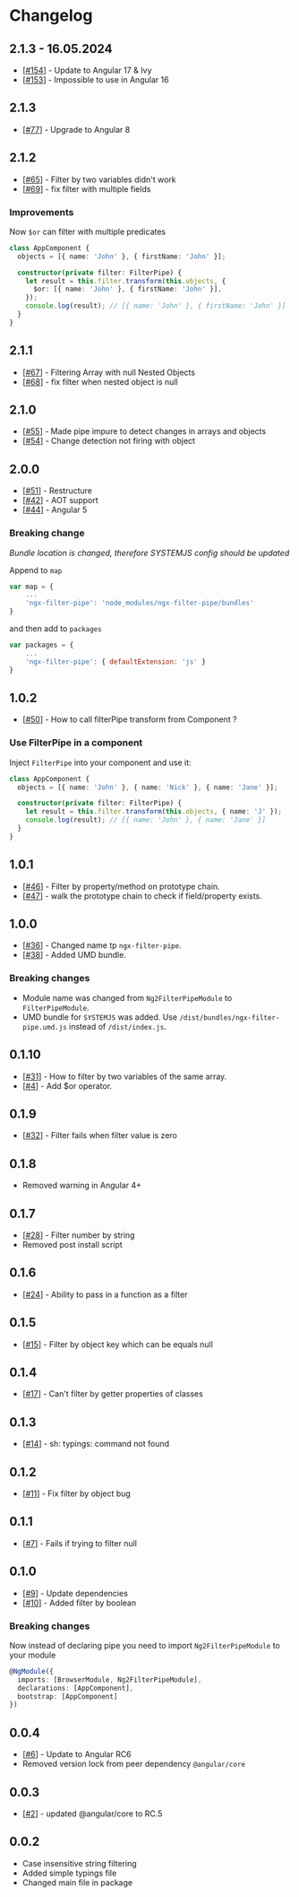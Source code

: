 # Changelog

## 2.1.3 - 16.05.2024

- [[#154](https://github.com/VadimDez/ngx-filter-pipe/pull/154)] - Update to Angular 17 & Ivy
- [[#153](https://github.com/VadimDez/ngx-filter-pipe/issues/153)] - Impossible to use in Angular 16

## 2.1.3

- [[#77](https://github.com/VadimDez/ngx-filter-pipe/issues/77)] - Upgrade to Angular 8

## 2.1.2

- [[#65](https://github.com/VadimDez/ngx-filter-pipe/issues/65)] - Filter by two variables didn't work
- [[#69](https://github.com/VadimDez/ngx-filter-pipe/pull/69)] - fix filter with multiple fields

### Improvements

Now `$or` can filter with multiple predicates

```ts
class AppComponent {
  objects = [{ name: 'John' }, { firstName: 'John' }];

  constructor(private filter: FilterPipe) {
    let result = this.filter.transform(this.objects, {
      $or: [{ name: 'John' }, { firstName: 'John' }],
    });
    console.log(result); // [{ name: 'John' }, { firstName: 'John' }]
  }
}
```

## 2.1.1

- [[#67](https://github.com/VadimDez/ngx-filter-pipe/issues/67)] - Filtering Array with null Nested Objects
- [[#68](https://github.com/VadimDez/ngx-filter-pipe/pull/68)] - fix filter when nested object is null

## 2.1.0

- [[#55](https://github.com/VadimDez/ngx-filter-pipe/pull/55)] - Made pipe impure to detect changes in arrays and objects
- [[#54](https://github.com/VadimDez/ngx-filter-pipe/issues/54)] - Change detection not firing with object

## 2.0.0

- [[#51](https://github.com/VadimDez/ngx-filter-pipe/pull/51)] - Restructure
- [[#42](https://github.com/VadimDez/ngx-filter-pipe/issues/42)] - AOT support
- [[#44](https://github.com/VadimDez/ngx-filter-pipe/issues/44)] - Angular 5

### Breaking change

_Bundle location is changed, therefore SYSTEMJS config should be updated_

Append to `map`

```js
var map = {
    ...
    'ngx-filter-pipe': 'node_modules/ngx-filter-pipe/bundles'
}
```

and then add to `packages`

```js
var packages = {
    ...
    'ngx-filter-pipe': { defaultExtension: 'js' }
}
```

## 1.0.2

- [[#50](https://github.com/VadimDez/ngx-filter-pipe/issues/50)] - How to call filterPipe transform from Component ?

### Use FilterPipe in a component

Inject `FilterPipe` into your component and use it:

```ts
class AppComponent {
  objects = [{ name: 'John' }, { name: 'Nick' }, { name: 'Jane' }];

  constructor(private filter: FilterPipe) {
    let result = this.filter.transform(this.objects, { name: 'J' });
    console.log(result); // [{ name: 'John' }, { name: 'Jane' }]
  }
}
```

## 1.0.1

- [[#46](https://github.com/VadimDez/ngx-filter-pipe/issues/46)] - Filter by property/method on prototype chain.
- [[#47](https://github.com/VadimDez/ngx-filter-pipe/pull/47)] - walk the prototype chain to check if field/property exists.

## 1.0.0

- [[#36](https://github.com/VadimDez/ngx-filter-pipe/issues/36)] - Changed name tp `ngx-filter-pipe`.
- [[#38](https://github.com/VadimDez/ngx-filter-pipe/issues/38)] - Added UMD bundle.

### Breaking changes

- Module name was changed from `Ng2FilterPipeModule` to `FilterPipeModule`.
- UMD bundle for `SYSTEMJS` was added. Use `/dist/bundles/ngx-filter-pipe.umd.js` instead of `/dist/index.js`.

## 0.1.10

- [[#31](https://github.com/VadimDez/ng2-filter-pipe/issues/31)] - How to filter by two variables of the same array.
- [[#4](https://github.com/VadimDez/ng2-filter-pipe/issues/4)] - Add \$or operator.

## 0.1.9

- [[#32](https://github.com/VadimDez/ng2-filter-pipe/issues/32)] - Filter fails when filter value is zero

## 0.1.8

- Removed warning in Angular 4+

## 0.1.7

- [[#28](https://github.com/VadimDez/ng2-filter-pipe/issues/28)] - Filter number by string
- Removed post install script

## 0.1.6

- [[#24](https://github.com/VadimDez/ng2-filter-pipe/pull/24)] - Ability to pass in a function as a filter

## 0.1.5

- [[#15](https://github.com/VadimDez/ng2-filter-pipe/issues/15)] - Filter by object key which can be equals null

## 0.1.4

- [[#17](https://github.com/VadimDez/ng2-filter-pipe/issues/17)] - Can't filter by getter properties of classes

## 0.1.3

- [[#14](https://github.com/VadimDez/ng2-filter-pipe/issues/14)] - sh: typings: command not found

## 0.1.2

- [[#11](https://github.com/VadimDez/ng2-filter-pipe/issues/11)] - Fix filter by object bug

## 0.1.1

- [[#7](https://github.com/VadimDez/ng2-filter-pipe/issues/7)] - Fails if trying to filter null

## 0.1.0

- [[#9](https://github.com/VadimDez/ng2-filter-pipe/issues/9)] - Update dependencies
- [[#10](https://github.com/VadimDez/ng2-filter-pipe/issues/10)] - Added filter by boolean

### Breaking changes

Now instead of declaring pipe you need to import `Ng2FilterPipeModule` to your module

```ts
@NgModule({
  imports: [BrowserModule, Ng2FilterPipeModule],
  declarations: [AppComponent],
  bootstrap: [AppComponent]
})
```

## 0.0.4

- [[#6](https://github.com/VadimDez/ng2-filter-pipe/issues/6)] - Update to Angular RC6
- Removed version lock from peer dependency `@angular/core`

## 0.0.3

- [[#2](https://github.com/VadimDez/ng2-filter-pipe/issues/2)] - updated @angular/core to RC.5

## 0.0.2

- Case insensitive string filtering
- Added simple typings file
- Changed main file in package
